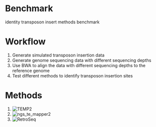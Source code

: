 # Benchmark
identity transposon insert methods benchmark

# Workflow  
1. Generate simulated transposon insertion data
2. Generate genome sequencing data with different sequencing depths
3. Use BWA to align the data with different sequencing depths to the reference genome
4. Test different methods to identify transposon insertion sites

# Methods
1. ![TEMP2](https://github.com/weng-lab/TEMP2)
2. ![ngs_te_mapper2](https://github.com/bergmanlab/ngs_te_mapper2)
3. ![RetroSeq](https://github.com/tk2/RetroSeq)

